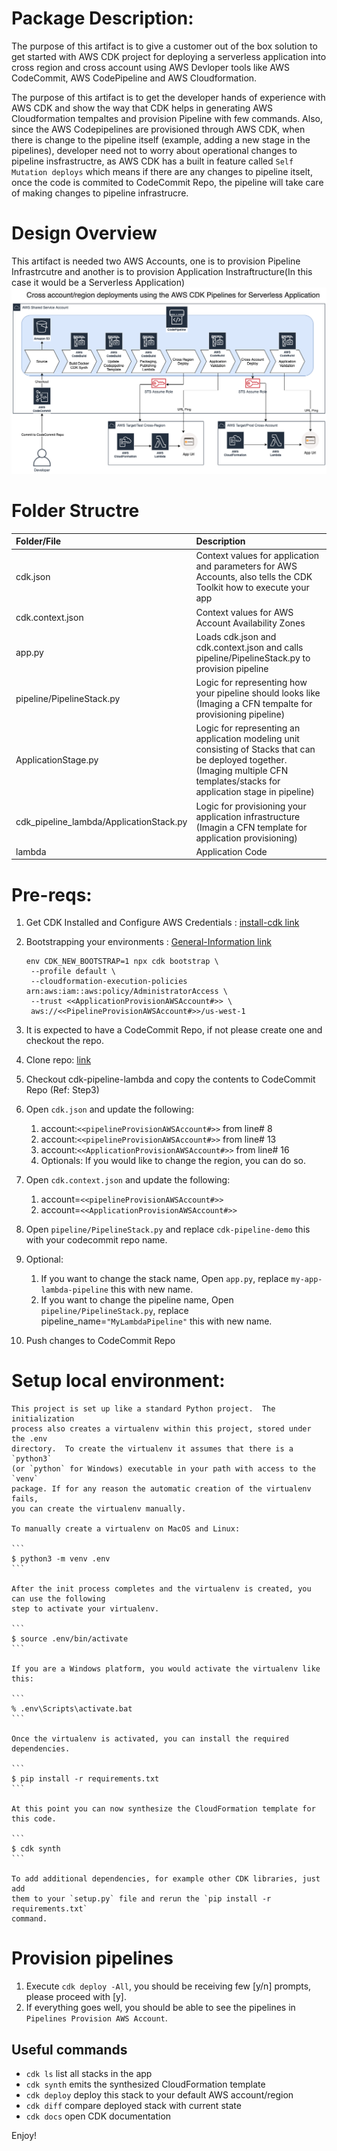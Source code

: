 
# Package Description:

The purpose of this artifact is to give a customer out of the box solution to get started with AWS CDK project for deploying
a serverless application into cross region and cross account using AWS Devloper tools like AWS CodeCommit, AWS CodePipeline and AWS Cloudformation.

The purpose of this artifact is to get the developer hands of experience with AWS CDK and show the way that CDK helps in generating AWS Cloudformation
tempaltes and provision Pipeline with few commands.
Also, since the AWS Codepipelines are provisioned through AWS CDK, when there is change to the pipeline itself (example, adding a new stage in the pipelines), 
developer need not to worry about operational changes to pipeline insfrastructre, as AWS CDK has a built in feature called `Self Mutation deploys` which means
if there are any changes to pipeline itselt, once the code is commited to CodeCommit Repo, the pipeline will take care of making changes to pipeline infrastrucre.

# Design Overview
This artifact is needed two AWS Accounts, one is to provision Pipeline Infrastrcutre and another is to provision Application Instraftructure(In this case it would be a Serverless Application)
![](design.png)

# Folder Structre

| Folder/File | Description |  
| :-------------------------| :-------------------------------------------------------------------------------------------------------------------|
| cdk.json                                    | Context values for application and parameters for AWS Accounts, also tells the CDK Toolkit how to execute your app |
| cdk.context.json                            | Context values for AWS Account Availability Zones |
| app.py                                      | Loads cdk.json and cdk.context.json and calls pipeline/PipelineStack.py to provision pipeline |
| pipeline/PipelineStack.py                   | Logic for representing how your pipeline should looks like (Imaging a CFN tempalte for provisioning pipeline) |
| ApplicationStage.py                         | Logic for representing an application modeling unit consisting of Stacks that can be deployed together. (Imaging multiple CFN templates/stacks for application stage in pipeline)| 
| cdk_pipeline_lambda/ApplicationStack.py     | Logic for provisioning your application infrastructure (Imagin a CFN template for application provisioning) |
| lambda                                      | Application Code |

# Pre-reqs:
1. Get CDK Installed and Configure AWS Credentials : [install-cdk link](https://docs.aws.amazon.com/cdk/latest/guide/cli.html) 
2. Bootstrapping your environments : [General-Information link](https://docs.aws.amazon.com/cdk/latest/guide/cli.html#cli-bootstrap)
   ```
   env CDK_NEW_BOOTSTRAP=1 npx cdk bootstrap \
    --profile default \
    --cloudformation-execution-policies arn:aws:iam::aws:policy/AdministratorAccess \
    --trust <<ApplicationProvisionAWSAccount#>> \
    aws://<<PipelineProvisionAWSAccount#>>/us-west-1

    ```
3. It is expected to have a CodeCommit Repo, if not please create one and checkout the repo.
4. Clone repo: [link](https://gitlab.aws.dev/proserve-ussdt-devops/cdk-pipeline-lambda)
5. Checkout cdk-pipeline-lambda and copy the contents to CodeCommit Repo (Ref: Step3)
6. Open `cdk.json` and update the following: 
   1. account:`<<pipelineProvisionAWSAccount#>>` from line# 8
   2. account:`<<pipelineProvisionAWSAccount#>>` from line# 13
   3. account:`<<ApplicationProvisionAWSAccount#>>` from line# 16
   4. Optionals: If you would like to change the region, you can do so.

7. Open `cdk.context.json` and update the following:
   1. account=`<<pipelineProvisionAWSAccount#>>`
   2. account=`<<ApplicationProvisionAWSAccount#>>`
8. Open `pipeline/PipelineStack.py` and replace `cdk-pipeline-demo` this with your codecommit repo name.
9. Optional:
   1. If you want to change the stack name, Open `app.py`, replace `my-app-lambda-pipeline` this with new name.
   2. If you want to change the pipeline name, Open `pipeline/PipelineStack.py`, replace pipeline_name=`"MyLambdaPipeline"` this with new name.
10. Push changes to CodeCommit Repo

# Setup local environment:
    This project is set up like a standard Python project.  The initialization
    process also creates a virtualenv within this project, stored under the .env
    directory.  To create the virtualenv it assumes that there is a `python3`
    (or `python` for Windows) executable in your path with access to the `venv`
    package. If for any reason the automatic creation of the virtualenv fails,
    you can create the virtualenv manually.

    To manually create a virtualenv on MacOS and Linux:

    ```
    $ python3 -m venv .env
    ```

    After the init process completes and the virtualenv is created, you can use the following
    step to activate your virtualenv.

    ```
    $ source .env/bin/activate
    ```

    If you are a Windows platform, you would activate the virtualenv like this:

    ```
    % .env\Scripts\activate.bat
    ```

    Once the virtualenv is activated, you can install the required dependencies.

    ```
    $ pip install -r requirements.txt
    ```

    At this point you can now synthesize the CloudFormation template for this code.

    ```
    $ cdk synth
    ```

    To add additional dependencies, for example other CDK libraries, just add
    them to your `setup.py` file and rerun the `pip install -r requirements.txt`
    command.

# Provision pipelines
1. Execute `cdk deploy -All`, you should be receiving few [y/n] prompts, please proceed with [y].
2. If everything goes well, you should be able to see the pipelines in `Pipelines Provision AWS Account`.

## Useful commands

 * `cdk ls`          list all stacks in the app
 * `cdk synth`       emits the synthesized CloudFormation template
 * `cdk deploy`      deploy this stack to your default AWS account/region
 * `cdk diff`        compare deployed stack with current state
 * `cdk docs`        open CDK documentation

Enjoy!
